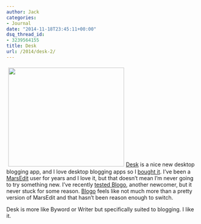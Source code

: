 ```yaml
---
author: Jack
categories:
- Journal
date: "2014-11-18T23:45:11+00:00"
dsq_thread_id:
- 3239564155
title: Desk
url: /2014/desk-2/
---
```


[<img class=" alignright " style="margin: 5px;" src="/img/2014/11/desk1.png" alt="" width="304" height="260" />][1][Desk][1] is a nice new desktop blogging app, and I love desktop blogging apps so I [bought it][2]. I’ve been a [MarsEdit][3] user for years and I love it, but that doesn’t mean I’m never going to try something new. I’ve recently [tested Blogo][4], another newcomer, but it never stuck for some reason. [Blogo][5] feels like not much more than a pretty version of MarsEdit and that hasn’t been reason enough to switch.

Desk is more like Byword or Writer but specifically suited to blogging. I like it.

 [1]: http://desk.pm
 [2]: https://itunes.apple.com/us/app/desk/id915839505?mt=12
 [3]: http://www.red-sweater.com/marsedit/
 [4]: /2014/08/blogo-2-first-impression/
 [5]: http://www.getblogo.com